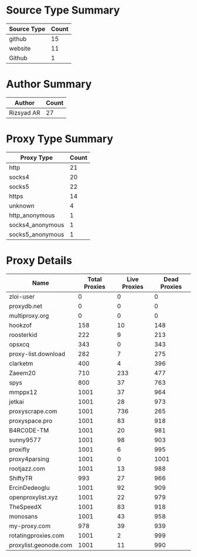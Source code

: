 # Source Type Summary

| Source Type | Count |
|-------------|-------|
| github | 15 |
| website | 11 |
| Github | 1 |


# Author Summary

| Author | Count |
|--------|-------|
| Rizsyad AR | 27 |


# Proxy Type Summary

| Proxy Type | Count |
|------------|-------|
| http | 21 |
| socks4 | 20 |
| socks5 | 22 |
| https | 14 |
| unknown | 4 |
| http_anonymous | 1 |
| socks4_anonymous | 1 |
| socks5_anonymous | 1 |


# Proxy Details

| Name | Total Proxies | Live Proxies | Dead Proxies |
|------|---------------|--------------|---------------|
| zloi-user | 0 | 0 | 0 |
| proxydb.net | 0 | 0 | 0 |
| multiproxy.org | 0 | 0 | 0 |
| hookzof | 158 | 10 | 148 |
| roosterkid | 222 | 9 | 213 |
| opsxcq | 343 | 0 | 343 |
| proxy-list.download | 282 | 7 | 275 |
| clarketm | 400 | 4 | 396 |
| Zaeem20 | 710 | 233 | 477 |
| spys | 800 | 37 | 763 |
| mmppx12 | 1001 | 37 | 964 |
| jetkai | 1001 | 28 | 973 |
| proxyscrape.com | 1001 | 736 | 265 |
| proxyspace.pro | 1001 | 83 | 918 |
| B4RC0DE-TM | 1001 | 20 | 981 |
| sunny9577 | 1001 | 98 | 903 |
| proxifly | 1001 | 6 | 995 |
| proxy4parsing | 1001 | 0 | 1001 |
| rootjazz.com | 1001 | 13 | 988 |
| ShiftyTR | 993 | 27 | 966 |
| ErcinDedeoglu | 1001 | 92 | 909 |
| openproxylist.xyz | 1001 | 22 | 979 |
| TheSpeedX | 1001 | 83 | 918 |
| monosans | 1001 | 43 | 958 |
| my-proxy.com | 978 | 39 | 939 |
| rotatingproxies.com | 1001 | 2 | 999 |
| proxylist.geonode.com | 1001 | 11 | 990 |

